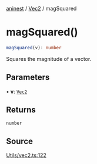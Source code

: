 [aninest](../../index.md) / [Vec2](../index.md) / magSquared

# magSquared()

```ts
magSquared(v): number
```

Squares the magnitude of a vector.

## Parameters

• **v**: [`Vec2`](../type-aliases/Vec2.md)

## Returns

`number`

## Source

[Utils/vec2.ts:122](https://github.com/zphrs/aninest/blob/a2c9b37/src/Utils/vec2.ts#L122)
